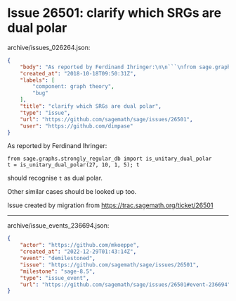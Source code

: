 # Issue 26501: clarify which SRGs are dual polar

archive/issues_026264.json:
```json
{
    "body": "As reported by Ferdinand Ihringer:\n\n```\nfrom sage.graphs.strongly_regular_db import is_unitary_dual_polar\nt = is_unitary_dual_polar(27, 10, 1, 5); t\n```\nshould recognise `t` as dual polar.\n\nOther similar cases should be looked up too.\n\nIssue created by migration from https://trac.sagemath.org/ticket/26501\n\n",
    "created_at": "2018-10-18T09:50:31Z",
    "labels": [
        "component: graph theory",
        "bug"
    ],
    "title": "clarify which SRGs are dual polar",
    "type": "issue",
    "url": "https://github.com/sagemath/sage/issues/26501",
    "user": "https://github.com/dimpase"
}
```
As reported by Ferdinand Ihringer:

```
from sage.graphs.strongly_regular_db import is_unitary_dual_polar
t = is_unitary_dual_polar(27, 10, 1, 5); t
```
should recognise `t` as dual polar.

Other similar cases should be looked up too.

Issue created by migration from https://trac.sagemath.org/ticket/26501





---

archive/issue_events_236694.json:
```json
{
    "actor": "https://github.com/mkoeppe",
    "created_at": "2022-12-29T01:43:14Z",
    "event": "demilestoned",
    "issue": "https://github.com/sagemath/sage/issues/26501",
    "milestone": "sage-8.5",
    "type": "issue_event",
    "url": "https://github.com/sagemath/sage/issues/26501#event-236694"
}
```
